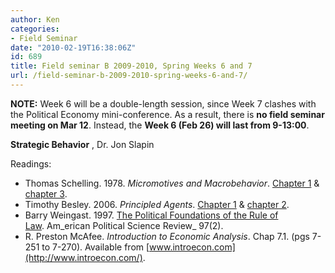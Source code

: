 ```yaml
---
author: Ken
categories:
- Field Seminar
date: "2010-02-19T16:38:06Z"
id: 689
title: Field seminar B 2009-2010, Spring Weeks 6 and 7
url: /field-seminar-b-2009-2010-spring-weeks-6-and-7/
---
```

**NOTE:** Week 6 will be a double-length session, since Week 7 clashes with the Political Economy mini-conference. As a result, there is **no field seminar meeting on Mar 12**. Instead, the **Week 6 (Feb 26) will last from 9-13:00**.

**Strategic Behavior** , Dr. Jon Slapin

Readings:

  * Thomas Schelling. 1978. _Micromotives and Macrobehavior_. [Chapter 1](http://www.tcd.ie/Political_Science/local/courses/fieldsem/Schelling_MmMb_Ch1.pdf) & [chapter 3](http://www.tcd.ie/Political_Science/local/courses/fieldsem/Schelling_MmMb_Ch3.pdf).
  * Timothy Besley. 2006. _Principled Agents_. [Chapter 1](http://www.tcd.ie/Political_Science/local/courses/fieldsem/Besley_Ch1.pdf) & [chapter 2](http://www.tcd.ie/Political_Science/local/courses/fieldsem/Besley_Ch2.pdf).
  * Barry Weingast. 1997. [The Political Foundations of the Rule of Law](http://www.tcd.ie/Political_Science/local/courses/fieldsem/Weingast_APSR_1997.pdf). Am_erican Political Science Review_ 97(2).
  * R. Preston McAfee. _Introduction to Economic Analysis_. Chap 7.1. (pgs 7-251 to 7-270). Available from [www.introecon.com](http://www.introecon.com/).

